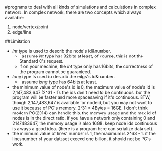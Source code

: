 #programs to deal with all kinds of simulations and calculations in complex network.
In complex network, there are two concepts which always available:
1. node/vertex/point
2. edge/line

##Limitation
* *int* type is used to describ the node's id&number. 
	* I assume *int* type has 32bits at least, of course, this is not the Standard C's request.
	* if on your mechine, the *int* type only has 16bits, the correctness of the program cannot be guaranteed.
* *long* type is used to describ the edgs's id&number.
	* I assume *long* type has 64bits at least.
* the minimum value of node's id is 0, the maximum value of node's id is 2,147,483,647 (2^31 - 1). 
	the ids don't need to be continuous, but the program will be faster and more spacesaving if it's continuous.
	BTW, though 2,147,483,647 is available for nodeid, but you may not want to use it because of PC's memory.
	2^31 * 4Bytes = 16GB. I don't think modern PC(2014) can handle this.
	the memory usage and the max id of nodes is in the direct ratio.
	if you have a network only containing 0 and 2147483647, the memory usage is also 16GB.
	keep node ids continuous is always a good idea. (there is a program here can serialize data set).
* the minimum value of lines' number is 1, the maximum is 2^63 - 1.
	if the linesnumber of your dataset exceed one billion, it should not be PC's work.
